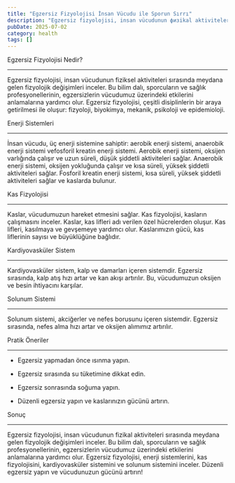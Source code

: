 ```yaml
---
title: "Egzersiz Fizyolojisi İnsan Vücudu ile Sporun Sırrı"
description: "Egzersiz fizyolojisi, insan vücudunun физikal aktiviteleri sırasında meydana gelen fizyolojik değişimleri inceler. Bu bilim dalı, sporcuların ve sağlık profe..."
pubDate: 2025-07-02
category: health
tags: []
---
```


Egzersiz Fizyolojisi Nedir?

-------------------------

Egzersiz fizyolojisi, insan vücudunun fiziksel aktiviteleri sırasında meydana gelen fizyolojik değişimleri inceler. Bu bilim dalı, sporcuların ve sağlık profesyonellerinin, egzersizlerin vücudumuz üzerindeki etkilerini anlamalarına yardımcı olur. Egzersiz fizyolojisi, çeşitli disiplinlerin bir araya getirilmesi ile oluşur: fizyoloji, biyokimya, mekanik, psikoloji ve epidemioloji.

Enerji Sistemleri

----------------

İnsan vücudu, üç enerji sistemine sahiptir: aerobik enerji sistemi, anaerobik enerji sistemi vefosforil kreatin enerji sistemi. Aerobik enerji sistemi, oksijen varlığında çalışır ve uzun süreli, düşük şiddetli aktiviteleri sağlar. Anaerobik enerji sistemi, oksijen yokluğunda çalışır ve kısa süreli, yüksek şiddetli aktiviteleri sağlar. Fosforil kreatin enerji sistemi, kısa süreli, yüksek şiddetli aktiviteleri sağlar ve kaslarda bulunur.

Kas Fizyolojisi

--------------

Kaslar, vücudumuzun hareket etmesini sağlar. Kas fizyolojisi, kasların çalışmasını inceler. Kaslar, kas lifleri adı verilen özel hücrelerden oluşur. Kas lifleri, kasılmaya ve gevşemeye yardımcı olur. Kaslarımızın gücü, kas liflerinin sayısı ve büyüklüğüne bağlıdır.

Kardiyovasküler Sistem

-------------------

Kardiyovasküler sistem, kalp ve damarları içeren sistemdir. Egzersiz sırasında, kalp atış hızı artar ve kan akışı artırılır. Bu, vücudumuzun oksijen ve besin ihtiyacını karşılar.

Solunum Sistemi

--------------

Solunum sistemi, akciğerler ve nefes borusunu içeren sistemdir. Egzersiz sırasında, nefes alma hızı artar ve oksijen alımımız artırılır.

Pratik Öneriler

--------------

* Egzersiz yapmadan önce ısınma yapın.

* Egzersiz sırasında su tüketimine dikkat edin.

* Egzersiz sonrasında soğuma yapın.

* Düzenli egzersiz yapın ve kaslarınızın gücünü artırın.

Sonuç

------

Egzersiz fizyolojisi, insan vücudunun fizikal aktiviteleri sırasında meydana gelen fizyolojik değişimleri inceler. Bu bilim dalı, sporcuların ve sağlık profesyonellerinin, egzersizlerin vücudumuz üzerindeki etkilerini anlamalarına yardımcı olur. Egzersiz fizyolojisi, enerji sistemlerini, kas fizyolojisini, kardiyovasküler sistemini ve solunum sistemini inceler. Düzenli egzersiz yapın ve vücudunuzun gücünü artırın!